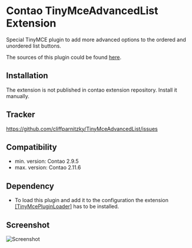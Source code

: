 Contao TinyMceAdvancedList Extension
====================================

Special TinyMCE plugin to add more advanced options to the ordered and unordered list buttons.

The sources of this plugin could be found [here](http://www.tinymce.com/wiki.php/Plugin:advlist).


Installation
------------

The extension is not published in contao extension repository.
Install it manually.


Tracker
-------

https://github.com/cliffparnitzky/TinyMceAdvancedList/issues


Compatibility
-------------

- min. version: Contao 2.9.5
- max. version: Contao 2.11.6


Dependency
----------

- To load this plugin and add it to the configuration the extension [[TinyMcePluginLoader]](https://github.com/cliffparnitzky/TinyMcePluginLoader) has to be installed.


Screenshot
----------

![Screenshot](https://raw.github.com/cliffparnitzky/TinyMceAdvancedList/master/screenshot.jpg)